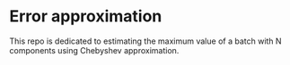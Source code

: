 # Error approximation

This repo is dedicated to estimating the maximum value of a batch with N components using Chebyshev approximation.

